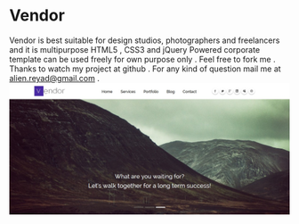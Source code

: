 # Vendor
Vendor is best suitable for design studios, photographers and freelancers and it is multipurpose HTML5 , CSS3 and jQuery Powered corporate template can be used freely for own purpose only . Feel free to fork me .  Thanks to watch my project at github . For any kind of question mail me at alien.reyad@gmail.com . 
![alt tag](https://github.com/CreativeAlien/Vendor/blob/master/piuhhko%20%282%29.jpg)
